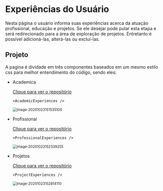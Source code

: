 # Experiências do Usuário

Nesta página o usuário informa suas experiências acerca da atuação profissional, educação e projetos. Se ele desejar pode pular esta etapa e será redirecionado para a área de exploração de projetos. Entretanto é possível adicioná-las, alterá-las ou excluí-las.



 ## Projeto

A pagina é dividade em três componentes baseados em um mesmo estilo css para melhor entendimento do código, sendo eles:

- Academica

  [Clique para ver o repositório](https://github.com/souzjfe/conectar-frontend/tree/master/src/components/experiences/AcademicExperiences)

  ```react
  <AcademicExperiences />
  ```

  

  <img src="/home/jefer/.config/Typora/typora-user-images/image-20201023151535100.png" alt="image-20201023151535100" style="zoom:80%;" />

- Profissional

  [Clique para ver o repositório](https://github.com/souzjfe/conectar-frontend/tree/master/src/components/experiences/ProfessionalExperiences)

  ```react
  <ProfessionalExperiences />
  ```

  

  <img src="/home/jefer/.config/Typora/typora-user-images/image-20201023152339255.png" alt="image-20201023152339255" style="zoom:80%;" />

- Projetos

  

  [Clique para ver o repositório](https://github.com/souzjfe/conectar-frontend/tree/master/src/components/experiences/ProjectExperiences)

  ```react
  <ProjectExperiences />
  ```

  

  <img src="/home/jefer/.config/Typora/typora-user-images/image-20201023152814110.png" alt="image-20201023152814110" style="zoom:80%;" />

  

  



